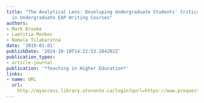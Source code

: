 ```yaml
---
title: "The Analytical Lens: Developing Undergraduate Students' Critical Dispositions
  in Undergraduate EAP Writing Courses"
authors:
- Mark Brooke
- Laetitia Monbec
- Namala Tilakaratna
date: '2019-01-01'
publishDate: '2024-10-10T14:22:53.284202Z'
publication_types:
- article-journal
publication: '*Teaching in Higher Education*'
links:
- name: URL
  url: 
    http://myaccess.library.utoronto.ca/login?qurl=https://www.proquest.com/docview/2228670191?accountid=14771&bdid=38382&_bd=ioxo8wccB4jEB%2FStkO7P7uCkrbQ%3D
---
```

